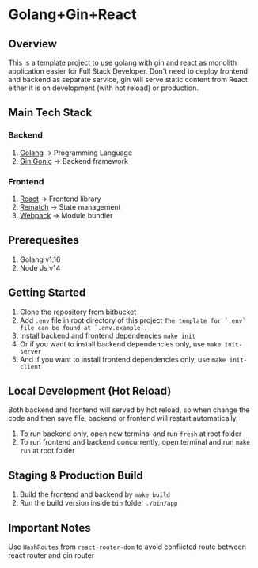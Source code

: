 # Golang+Gin+React

## Overview
This is a template project to use golang with gin and react as monolith application easier for Full Stack Developer. Don't need to deploy frontend and backend as separate service, gin will serve static content from React either it is on development (with hot reload) or production.

## Main Tech Stack
### Backend
1. [Golang](https://golang.org/) -> Programming Language
2. [Gin Gonic](https://github.com/gin-gonic) -> Backend framework

### Frontend
1. [React](https://reactjs.org/) -> Frontend library
2. [Rematch](https://github.com/rematch/rematch) -> State management
3. [Webpack](https://webpack.js.org/) -> Module bundler

## Prerequesites
1. Golang v1.16
2. Node Js v14

## Getting Started
1. Clone the repository from bitbucket
2. Add `.env` file in root directory of this project
```The template for `.env` file can be found at `.env.example`.```
3. Install backend and frontend dependencies
```make init```
4. Or if you want to install backend dependencies only, use ```make init-server```
5. And if you want to install frontend dependencies only, use ```make init-client```

## Local Development (Hot Reload)
Both backend and frontend will served by hot reload, so when change the code and then save file, backend or frontend will restart automatically.
1. To run backend only, open new terminal and run ```fresh``` at root folder
2. To run frontend and backend concurrently, open terminal and run ```make run``` at root folder


## Staging & Production Build
1. Build the frontend and backend by ```make build```
2. Run the build version inside `bin` folder
```./bin/app```

## Important Notes
Use `HashRoutes` from `react-router-dom` to avoid conflicted route between react router and gin router
